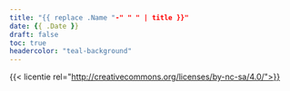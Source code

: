 ```yaml
---
title: "{{ replace .Name "-" " " | title }}"
date: {{ .Date }}
draft: false
toc: true
headercolor: "teal-background"
---
```



{{< licentie rel="http://creativecommons.org/licenses/by-nc-sa/4.0/">}}
